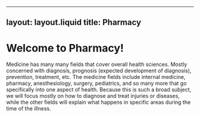 
---
layout: layout.liquid
title: Pharmacy
---
# Welcome to Pharmacy!

Medicine has many many fields that cover overall health sciences. Mostly concerned with diagnosis, prognosis (expected development of diagnosis), prevention, treatment, etc. The medicine fields include internal medicine, pharmacy, anesthesiology, surgery, pediatrics, and so many more that go specifically into one aspect of health. Because this is such a broad subject, we will focus mostly on how to diagnose and treat injuries or diseases, while the other fields will explain what happens in specific areas during the time of the illness.